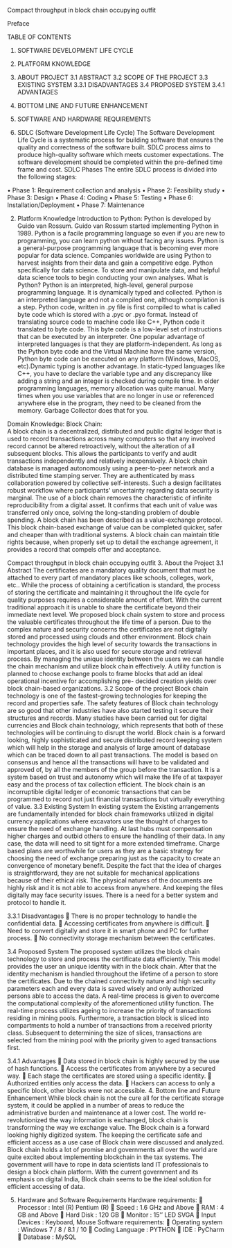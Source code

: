 










Compact throughput in block chain occupying outfit


















Preface

TABLE OF CONTENTS
1. SOFTWARE DEVELOPMENT LIFE CYCLE
2. PLATFORM KNOWLEDGE
3. ABOUT PROJECT
3.1 ABSTRACT
3.2 SCOPE OF THE PROJECT
3.3 EXISTING SYSTEM
 	3.3.1 DISADVANTAGES
     3.4 PROPOSED SYSTEM
 		3.4.1 ADVANTAGES
4. BOTTOM LINE AND FUTURE ENHANCEMENT
5. SOFTWARE AND HARDWARE REQUIREMENTS










1. SDLC (Software Development Life Cycle)
The Software Development Life Cycle is a systematic process for building software that ensures the quality and correctness of the software built. SDLC process aims to produce high-quality software which meets customer expectations. The software development should be completed within the pre-defined time frame and cost.
SDLC Phases
The entire SDLC process is divided into the following stages:
 
•	Phase 1: Requirement collection and analysis
•	Phase 2: Feasibility study
•	Phase 3: Design
•	Phase 4: Coding
•	Phase 5: Testing
•	Phase 6: Installation/Deployment
•	Phase 7: Maintenance




2. Platform Knowledge
Introduction to Python:
Python is developed by Guido van Rossum. Guido van Rossum started implementing Python in 1989. Python is a facile programming language so even if you are new to programming, you can learn python without facing any issues. Python is a general-purpose programming language that is becoming ever more popular for data science. Companies worldwide are using Python to harvest insights from their data and gain a competitive edge. Python specifically for data science. To store and manipulate data, and helpful data science tools to begin conducting your own analyses. 
What is Python?
Python is an interpreted, high-level, general purpose programming language. It is dynamically typed and collected. Python is an interpreted language and not a compiled one, although compilation is a step. Python code, written in .py file is first compiled to what is called byte code which is stored with a .pyc or .pyo format. Instead of translating source code to machine code like C++, Python code it translated to byte code. This byte code is a low-level set of instructions that can be executed by an interpreter.  One popular advantage of interpreted languages is that they are platform-independent. As long as the Python byte code and the Virtual Machine have the same version, Python byte code can be executed on any platform (Windows, MacOS, etc).Dynamic typing is another advantage. In static-typed languages like C++, you have to declare the variable type and any discrepancy like adding a string and an integer is checked during compile time. In older programming languages, memory allocation was quite manual. Many times when you use variables that are no longer in use or referenced anywhere else in the program, they need to be cleaned from the memory. Garbage Collector does that for you.
 

Domain Knowledge:
 Block Chain:	
A block chain is a decentralized, distributed and public digital ledger that is used to record transactions across many computers so that any involved record cannot be altered retroactively, without the alteration of all subsequent blocks. This allows the participants to verify and audit transactions independently and relatively inexpensively. A block chain database is managed autonomously using a peer-to-peer network and a distributed time stamping server. They are authenticated by mass collaboration powered by collective self-interests. Such a design facilitates robust workflow where participants' uncertainty regarding data security is marginal. The use of a block chain removes the characteristic of infinite reproducibility from a digital asset. It confirms that each unit of value was transferred only once, solving the long-standing problem of double spending. A block chain has been described as a value-exchange protocol. This block chain-based exchange of value can be completed quicker, safer and cheaper than with traditional systems. A block chain can maintain title rights because, when properly set up to detail the exchange agreement, it provides a record that compels offer and acceptance.












Compact throughput in block chain occupying outfit
3. About the Project 
3.1 Abstract
The certificates are a mandatory quality document that must be attached to every part of mandatory places like schools, colleges, work, etc.. While the process of obtaining a certification is standard, the process of storing the certificate and maintaining it throughout the life cycle for quality purposes requires a considerable amount of effort. With the current traditional approach it is unable to share the certificate beyond their immediate next level. We proposed block chain system to store and process the valuable certificates throughout the life time of a person. Due to the complex nature and security concerns the certificates are not digitally stored and processed using clouds and other environment. Block chain technology provides the high level of security towards the transactions in important places, and it is also used for secure storage and retrieval process. By managing the unique identity between the users we can handle the chain mechanism and utilize block chain effectively. A utility function is planned to choose exchange pools to frame blocks that add an ideal operational incentive for accomplishing pre- decided creation yields over block chain-based organizations.
3.2 Scope of the project
	Block chain technology is one of the fastest-growing technologies for keeping the record and properties safe.  The safety features of Block chain technology are so good that other industries have also started testing it secure their structures and records. Many studies have been carried out for digital currencies and Block chain technology, which represents that both of these technologies will be continuing to disrupt the world. Block chain is a forward looking, highly sophisticated and secure distributed record keeping system which will help in the storage and analysis of large amount of database which can be traced down to all past transactions. The model is based on consensus and hence all the transactions will have to be validated and approved of, by all the members of the group before the transaction. It is a system based on trust and autonomy which will make the life of at taxpayer easy and the process of tax collection efficient. The block chain is an incorruptible digital ledger of economic transactions that can be programmed to record not just financial transactions but virtually everything of value. 
3.3 Existing System
	In existing system the Existing arrangements are fundamentally intended for block chain frameworks utilized in digital currency applications where excavators use the thought of charges to ensure the need of exchange handling. At last hubs must compensation higher charges and outbid others to ensure the handling of their data. In any case, the data will need to sit tight for a more extended timeframe. Charge based plans are worthwhile for users as they are a basic strategy for choosing the need of exchange preparing just as the capacity to create an convergence of monetary benefit. Despite the fact that the idea of charges is straightforward, they are not suitable for mechanical applications because of their ethical risk. The physical natures of the documents are highly risk and it is not able to access from anywhere. And keeping the files digitally may face security issues. There is a need for a better system and protocol to handle it.
 	 
3.3.1 Disadvantages
	There is no proper technology to handle the confidential data.
	Accessing certificates from anywhere is difficult.
	Need to convert digitally and store it in smart phone and PC for further process.
	No connectivity storage mechanism between the certificates. 
	
	
3.4 Proposed System
	The proposed system utilizes the block chain technology to store and process the certificate data efficiently. This model provides the user an unique identity with in the block chain. After that the identity mechanism is handled throughout the lifetime of a person to store the certificates. Due to the chained connectivity nature and high security parameters each and every data is saved wisely and only authorized persons able to access the data. A real-time process is given to overcome the computational complexity of the aforementioned utility function. The real-time process utilizes ageing to increase the priority of transactions residing in mining pools. Furthermore, a transaction block is sliced into compartments to hold
a number of transactions from a received priority class. Subsequent to determining the size of slices, transactions are selected from the mining pool with the priority given to aged transactions first.  
 	
3.4.1 Advantages
	Data stored in block chain is highly secured by the use of hash functions.
	Access the certificates from anywhere by a secured way.
	Each stage the certificates are stored using a specific identity.
	Authorized entities only access the data.
	Hackers can access to only a specific block, other blocks were not accessible.
4. Bottom line and Future Enhancement
	While block chain is not the cure all for the certificate storage system, it could be applied in a number of areas to reduce the administrative burden and maintenance at a lower cost. The world re-revolutionized the way information is exchanged, block chain is transforming the way we exchange value. The Block chain is a forward looking highly digitized system. The keeping the certificate safe and efficient access as a use case of Block chain were discussed and analyzed. 
Block chain holds a lot of promise and governments all over the world are quite excited about implementing blockchain in the tax systems. The government will have to rope in data scientists land IT professionals to design a block chain platform. With the current government and its emphasis on digital India, Block chain seems to be the ideal solution for efficient accessing of data.






5. Hardware and Software Requirements
Hardware requirements:
	Processor	: Intel (R) Pentium (R)
	Speed	: 1.6 GHz and Above
	RAM	: 4 GB and Above
	Hard Disk	: 120 GB
	Monitor	: 15’’ LED SVGA
	Input Devices	: Keyboard, Mouse
Software requirements:
	Operating system	: Windows 7 / 8 / 8.1 / 10
	Coding Language	: PYTHON
	IDE	: PyCharm
	Database				: MySQL 



